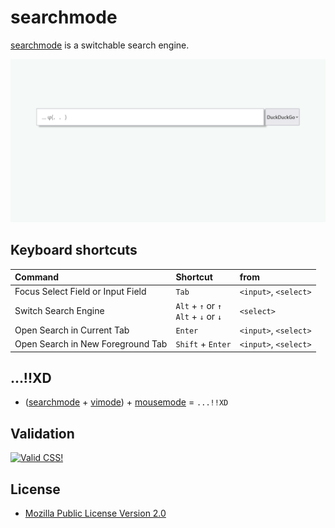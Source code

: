 # searchmode
[searchmode](https://ghsable.github.io/searchmode/) is a switchable search engine.

![Screenshot.png](https://raw.githubusercontent.com/ghsable/searchmode/main/.index/images/Screenshot.png)

## Keyboard shortcuts
| Command | Shortcut | from |
| :--- | :--- | :--- |
| Focus Select Field or Input Field | `Tab` | `<input>`, `<select>` |
| Switch Search Engine | `Alt` + `↑` or `↑`<br>`Alt` + `↓` or `↓` | `<select>` |
| Open Search in Current Tab | `Enter` | `<input>`, `<select>` |
| Open Search in New Foreground Tab | `Shift` + `Enter` | `<input>`, `<select>` |

## ...!!XD
* ([searchmode](https://ghsable.github.io/searchmode/) + [vimode](https://ghsable.github.io/vimode/)) + [mousemode](https://crates.io/crates/mousemode) = `...!!XD`

## Validation
[![Valid CSS!](http://jigsaw.w3.org/css-validator/images/vcss)](https://jigsaw.w3.org/css-validator/)

## License
* [Mozilla Public License Version 2.0](https://www.mozilla.org/en-US/MPL/2.0/)
